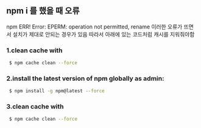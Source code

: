 ## npm i 를 했을 때 오류
npm ERR! Error: EPERM: operation not permitted, rename 이러한 오류가 뜨면서 설치가 제대로 안되는 경우가 있음 따라서 아래에 있는 코드처럼 캐시를 지워줘야함

### 1.clean cache with
```bash
 $ npm cache clean --force
```
### 2.install the latest version of npm globally as admin: 
```bash
 $ npm install -g npm@latest --force
```
### 3.clean cache with
```bash
 $ npm cache clean --force
```
